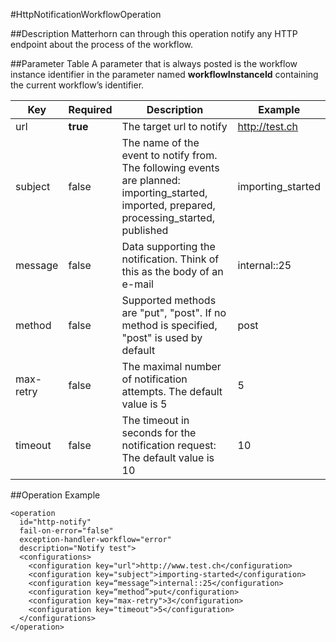 #HttpNotificationWorkflowOperation

##Description
Matterhorn can through this operation notify any HTTP endpoint about the process of the workflow.

##Parameter Table
A parameter that is always posted is the workflow instance identifier in the parameter named **workflowInstanceId** containing the current workflow’s identifier.

|Key|Required|Description|Example|
|---|--------|-----------|-------|
|url|**true**	|The target url to notify|http://test.ch|
|subject	|false	|The name of the event to notify from. The following events are planned: importing_started, imported, prepared, processing_started, published|importing_started|
|message	|false	|Data supporting the notification. Think of this as the body of an e-mail	|internal::25|
|method	|false	|Supported methods are "put", "post". If no method is specified, "post" is used by default	|post|
|max-retry	|false	|The maximal number of notification attempts. The default value is 5|5|
|timeout	|false	|The timeout in seconds for the notification request: The default value is 10|10|

##Operation Example
 
    <operation
      id="http-notify"
      fail-on-error="false"
      exception-handler-workflow="error"
      description="Notify test">
      <configurations>
        <configuration key="url">http://www.test.ch</configuration>
        <configuration key="subject">importing-started</configuration>
        <configuration key=“message”>internal::25</configuration>
        <configuration key=“method”>put</configuration>
        <configuration key="max-retry">3</configuration>
        <configuration key="timeout">5</configuration>
      </configurations>
    </operation>
